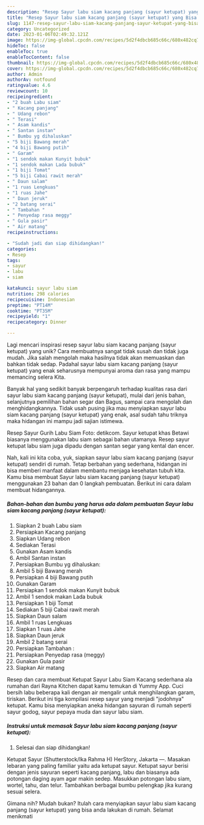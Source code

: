 ```yaml
---
description: "Resep Sayur labu siam kacang panjang (sayur ketupat) yang Bisa Manjain Lidah"
title: "Resep Sayur labu siam kacang panjang (sayur ketupat) yang Bisa Manjain Lidah"
slug: 1147-resep-sayur-labu-siam-kacang-panjang-sayur-ketupat-yang-bisa-manjain-lidah
category: Uncategorized
date: 2023-01-06T02:49:32.121Z
image: https://img-global.cpcdn.com/recipes/5d2f4dbcb685c66c/680x482cq70/sayur-labu-siam-kacang-panjang-sayur-ketupat-foto-resep-utama.jpg
hideToc: false
enableToc: true
enableTocContent: false
thumbnail: https://img-global.cpcdn.com/recipes/5d2f4dbcb685c66c/680x482cq70/sayur-labu-siam-kacang-panjang-sayur-ketupat-foto-resep-utama.jpg
cover: https://img-global.cpcdn.com/recipes/5d2f4dbcb685c66c/680x482cq70/sayur-labu-siam-kacang-panjang-sayur-ketupat-foto-resep-utama.jpg
author: Admin
authorAv: notfound
ratingvalue: 4.6
reviewcount: 10
recipeingredient:
- "2 buah Labu siam"
- " Kacang panjang"
- " Udang rebon"
- " Terasi"
- " Asam kandis"
- " Santan instan"
- " Bumbu yg dihaluskan"
- "5 biji Bawang merah"
- "4 biji Bawang putih"
- " Garam"
- "1 sendok makan Kunyit bubuk"
- "1 sendok makan Lada bubuk"
- "1 biji Tomat"
- "5 biji Cabai rawit merah"
- " Daun salam"
- "1 ruas Lengkuas"
- "1 ruas Jahe"
- " Daun jeruk"
- "2 batang serai"
- " Tambahan "
- " Penyedap rasa meggy"
- " Gula pasir"
- " Air matang"
recipeinstructions:

- "Sudah jadi dan siap dihidangkan!"
categories:
- Resep
tags:
- sayur
- labu
- siam

katakunci: sayur labu siam 
nutrition: 298 calories
recipecuisine: Indonesian
preptime: "PT14M"
cooktime: "PT35M"
recipeyield: "1"
recipecategory: Dinner

---
```





Lagi mencari inspirasi resep sayur labu siam kacang panjang (sayur ketupat) yang unik? Cara membuatnya sangat tidak susah dan tidak juga mudah. Jika salah mengolah maka hasilnya tidak akan memuaskan dan bahkan tidak sedap. Padahal sayur labu siam kacang panjang (sayur ketupat) yang enak seharusnya mempunyai aroma dan rasa yang mampu memancing selera Kita.





Banyak hal yang sedikit banyak berpengaruh terhadap kualitas rasa dari sayur labu siam kacang panjang (sayur ketupat), mulai dari jenis bahan, selanjutnya pemilihan bahan segar dan Bagus, sampai cara mengolah dan menghidangkannya. Tidak usah pusing jika mau menyiapkan sayur labu siam kacang panjang (sayur ketupat) yang enak,      asal sudah tahu triknya maka hidangan ini mampu jadi sajian istimewa.














Resep Sayur Gurih Labu Siam Foto: detikcom. Sayur ketupat khas Betawi biasanya menggunakan labu siam sebagai bahan utamanya. Resep sayur ketupat labu siam juga dipadu dengan santan segar yang kental dan encer.






Nah, kali ini kita coba, yuk, siapkan sayur labu siam kacang panjang (sayur ketupat) sendiri di rumah. Tetap berbahan yang sederhana, hidangan ini bisa memberi manfaat dalam membantu menjaga kesehatan tubuh kita. Kamu bisa membuat Sayur labu siam kacang panjang (sayur ketupat) menggunakan 23 bahan dan 0 langkah pembuatan. Berikut ini cara dalam membuat hidangannya.

<!--inarticleads1-->

##### Bahan-bahan dan bumbu yang harus ada dalam pembuatan Sayur labu siam kacang panjang (sayur ketupat):

1. Siapkan 2 buah Labu siam
1. Persiapkan  Kacang panjang
1. Siapkan  Udang rebon
1. Sediakan  Terasi
1. Gunakan  Asam kandis
1. Ambil  Santan instan
1. Persiapkan  Bumbu yg dihaluskan:
1. Ambil 5 biji Bawang merah
1. Persiapkan 4 biji Bawang putih
1. Gunakan  Garam
1. Persiapkan 1 sendok makan Kunyit bubuk
1. Ambil 1 sendok makan Lada bubuk
1. Persiapkan 1 biji Tomat
1. Sediakan 5 biji Cabai rawit merah
1. Siapkan  Daun salam
1. Ambil 1 ruas Lengkuas
1. Siapkan 1 ruas Jahe
1. Siapkan  Daun jeruk
1. Ambil 2 batang serai
1. Persiapkan  Tambahan :
1. Persiapkan  Penyedap rasa (meggy)
1. Gunakan  Gula pasir
1. Siapkan  Air matang


Resep dan cara membuat Ketupat Sayur Labu Siam Kacang sederhana ala rumahan dari Rayna Kitchen dapat kamu temukan di Yummy App. Cuci bersih labu beberapa kali dengan air mengalir untuk menghilangkan garam, tiriskan. Berikut ini tiga kompilasi resep sayur yang menjadi &#34;jodohnya&#34; ketupat. Kamu bisa menyiapkan aneka hidangan sayuran di rumah seperti sayur godog, sayur pepaya muda dan sayur labu siam. 

<!--inarticleads2-->

##### Instruksi untuk memasak Sayur labu siam kacang panjang (sayur ketupat):


1. Selesai dan siap dihidangkan!

Ketupat Sayur (Shutterstock/Ika Rahma H) HerStory, Jakarta —. Masakan lebaran yang paling familiar yaitu ada ketupat sayur. Ketupat sayur berisi dengan jenis sayuran seperti kacang panjang, labu dan biasanya ada potongan daging ayam agar makin sedep. Masukkan potongan labu siam, wortel, tahu, dan telur. Tambahkan berbagai bumbu pelengkap jika kurang sesuai selera. 

Gimana nih? Mudah bukan? Itulah cara menyiapkan sayur labu siam kacang panjang (sayur ketupat) yang bisa anda lakukan di rumah. Selamat menikmati
